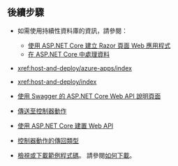 ## <a name="next-steps"></a>後續步驟

* 如需使用持續性資料庫的資訊，請參閱：

  * [使用 ASP.NET Core 建立 Razor 頁面 Web 應用程式](xref:tutorials/index)
  * [在 ASP.NET Core 中處理資料](xref:data/index)

* <xref:host-and-deploy/azure-apps/index>
* <xref:host-and-deploy/index>
* [使用 Swagger 的 ASP.NET Core Web API 說明頁面](xref:tutorials/web-api-help-pages-using-swagger)
* [傳送至控制器動作](xref:mvc/controllers/routing)
* [使用 ASP.NET Core 建置 Web API](xref:web-api/index)
* [控制器動作的傳回類型](xref:web-api/action-return-types)
* [檢視或下載範例程式碼](https://github.com/aspnet/Docs/tree/master/aspnetcore/tutorials/first-web-api/samples)。 請參閱[如何下載](xref:tutorials/index#how-to-download-a-sample)。
